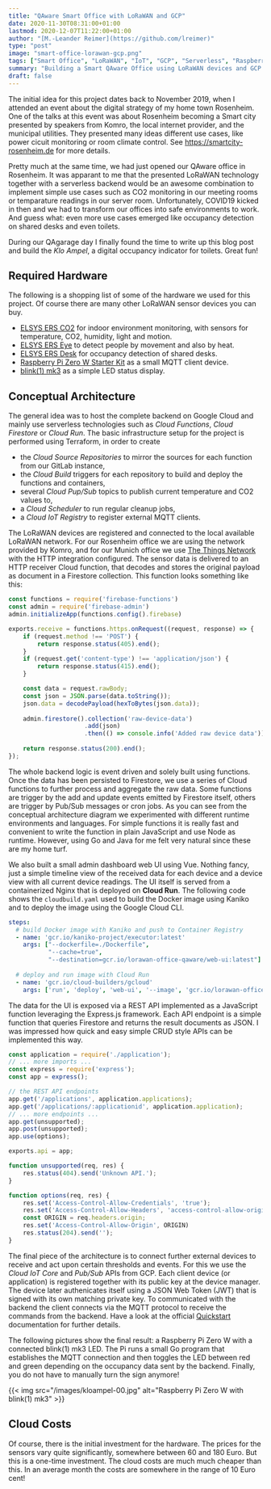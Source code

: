 ```yaml
---
title: "QAware Smart Office with LoRaWAN and GCP"
date: 2020-11-30T08:31:00+01:00
lastmod: 2020-12-07T11:22:00+01:00
author: "[M.-Leander Reimer](https://github.com/lreimer)"
type: "post"
image: "smart-office-lorawan-gcp.png"
tags: ["Smart Office", "LoRaWAN", "IoT", "GCP", "Serverless", "Raspberry", "Pi"]
summary: "Building a Smart QAware Office using LoRaWAN devices and GCP serverless technology"
draft: false
---
```


The initial idea for this project dates back to November 2019, when I attended an event about the digital strategy of my home town Rosenheim. One of the talks at this event was about Rosenheim becoming a Smart city presented by speakers from Komro, the local internet provider, and the municipal utilities. They presented many ideas different use cases, like power cicuit monitoring or room climate control. See https://smartcity-rosenheim.de for more details.

Pretty much at the same time, we had just opened our QAware office in Rosenheim. It was apparant to me that the presented LoRaWAN technology together with a serverless backend would be an awesome combination to implement simple use cases such as CO2 monitoring in our meeting rooms or temparature readings in our server room. Unfortunately, COVID19 kicked in then and we had to transform our offices into safe environments to work. And guess what: even more use cases emerged like occupancy detection on shared desks and even toilets.

During our QAgarage day I finally found the time to write up this blog post and build the *Klo Ampel*, a digital occupancy indicator for toilets. Great fun!

## Required Hardware

The following is a shopping list of some of the hardware we used for this project. Of course there are many other LoRaWAN sensor devices you can buy.

- [ELSYS ERS CO2](https://www.elsys.se/en/ers-co2/) for indoor environment monitoring, with sensors for temperature, CO2, humidity, light and motion.
- [ELSYS ERS Eye](https://www.elsys.se/en/ers-eye/) to detect people by movement and also by heat.
- [ELSYS ERS Desk](https://www.elsys.se/en/ers-desk/) for occupancy detection of shared desks.
- [Raspberry Pi Zero W Starter Kit](https://www.amazon.de/gp/product/B07D5G3459/ref=ox_sc_act_title_2?smid=A2KDI895FDYZAF&psc=1) as a small MQTT client device.
- [blink(1) mk3](https://www.getdigital.de/blink-1-mk3.html) as a simple LED status display.

## Conceptual Architecture

The general idea was to host the complete backend on Google Cloud and mainly use serverless technologies such as _Cloud Functions_, _Cloud Firestore_ or _Cloud Run_. The basic infrastructure setup for the project is performed using Terraform, in order to create
- the _Cloud Source Repositories_ to mirror the sources for each function from our GitLab instance,
- the _Cloud Build_ triggers for each repository to build and deploy the functions and containers,
- several _Cloud Pup/Sub_ topics to publish current temperature and CO2 values to,
- a _Cloud Scheduler_ to run regular cleanup jobs,
- a _Cloud IoT Registry_ to register external MQTT clients.

The LoRaWAN devices are registered and connected to the local available LoRaWAN network. For our Rosenheim office we are using the network provided by Komro, and for our Munich office we use [The Things Network](https://www.thethingsnetwork.org) with the HTTP integration configured. The sensor data is delivered to an HTTP receiver Cloud function, that decodes and stores the original payload as document in a Firestore collection. This function looks something like this:

```javascript
const functions = require('firebase-functions')
const admin = require('firebase-admin')
admin.initializeApp(functions.config().firebase)

exports.receive = functions.https.onRequest((request, response) => {
    if (request.method !== 'POST') {
        return response.status(405).end();
    }
    if (request.get('content-type') !== 'application/json') {
        return response.status(415).end();
    }

    const data = request.rawBody;
    const json = JSON.parse(data.toString());
    json.data = decodePayload(hexToBytes(json.data));
        
    admin.firestore().collection('raw-device-data')
                     .add(json)
                     .then(() => console.info('Added raw device data'));
    
    return response.status(200).end();
});
```

The whole backend logic is event driven and solely built using functions. Once the data has been persisted to Firestore, we use a series of Cloud functions to further process and aggregate the raw data. Some functions are trigger by the add and update events emitted by Firestore itself, others are trigger by Pub/Sub messages or cron jobs. As you can see from the conceptual architecture diagram we experimented with different runtime environments and languages. For simple functions it is really fast and convenient to write the function in plain JavaScript and use Node as runtime. However, using Go and Java for me felt very natural since these are my home turf.

We also built a small admin dashboard web UI using Vue. Nothing fancy, just a simple timeline view of the received data for each device and a device view with all current device readings. The UI itself is served from a containerized Nginx that is deployed on __Cloud Run__. The following code shows the `cloudbuild.yaml` used to build the Docker image using Kaniko and to deploy the image using the Google Cloud CLI.
```yaml
steps:
  # build Docker image with Kaniko and push to Container Registry
  - name: 'gcr.io/kaniko-project/executor:latest'
    args: ["--dockerfile=./Dockerfile",
           "--cache=true",
           "--destination=gcr.io/lorawan-office-qaware/web-ui:latest"]
  
  # deploy and run image with Cloud Run
  - name: 'gcr.io/cloud-builders/gcloud'
    args: ['run', 'deploy', 'web-ui', '--image', 'gcr.io/lorawan-office-qaware/web-ui', '--region', 'europe-west1', '--platform', 'managed']
```

The data for the UI is exposed via a REST API implemented as a JavaScript function leveraging the Express.js framework. Each API endpoint is a simple function that queries Firestore and returns the result documents as JSON. I was impressed how quick and easy simple CRUD style APIs can be implemented this way.
```javascript
const application = require('./application');
// ... more imports ...
const express = require('express');
const app = express();

// the REST API endpoints
app.get('/applications', application.applications);
app.get('/applications/:applicationid', application.application);
// ... more endpoints ...
app.get(unsupported);
app.post(unsupported);
app.use(options);

exports.api = app;

function unsupported(req, res) {
    res.status(404).send('Unknown API.');
}

function options(req, res) {
    res.set('Access-Control-Allow-Credentials', 'true');
    res.set('Access-Control-Allow-Headers', 'access-control-allow-origin,authorization,content-type')
    const ORIGIN = req.headers.origin;
    res.set('Access-Control-Allow-Origin', ORIGIN)
    res.status(204).send('');
}
```

The final piece of the architecture is to connect further external devices to receive and act upon certain thresholds and events. For this we use the _Cloud IoT Core_ and _Pub/Sub_ APIs from GCP. Each client device (or application) is registered together with its public key at the device manager. The device later authenicates itself using a JSON Web Token (JWT) that is signed with its own matching private key. To communicated with the backend the client connects via the MQTT protocol to receive the commands from the backend. Have a look at the official [Quickstart](https://cloud.google.com/iot/docs/quickstart?hl=en) documentation for further details. 

The following pictures show the final result: a Raspberry Pi Zero W with a connected blink(1) mk3 LED. The Pi runs a small Go program that establishes the MQTT connection and then toggles the LED between red and green depending on the occupancy data sent by the backend. Finally, you do not have to manually turn the sign anymore!

{{< img src="/images/kloampel-00.jpg" alt="Raspberry Pi Zero W with blink(1) mk3" >}}

## Cloud Costs

Of course, there is the initial investment for the hardware. The prices for the sensors vary quite significantly, somewhere between 60 and 180 Euro. But this is a one-time investment. The cloud costs are much much cheaper than this. In an average month the costs are somewhere in the range of 10 Euro cent!
